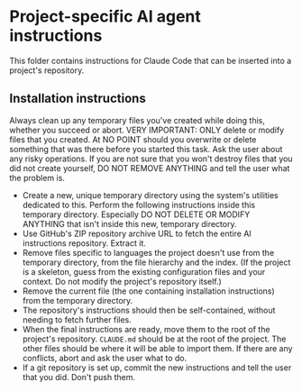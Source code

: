 # Project-specific AI agent instructions

This folder contains instructions for Claude Code that can be inserted into a project's repository.

## Installation instructions

Always clean up any temporary files you've created while doing this, whether you succeed or abort.
VERY IMPORTANT: ONLY delete or modify files that you created. At NO POINT should you overwrite or delete something that was there before you started this task. Ask the user about any risky operations. If you are not sure that you won't destroy files that you did not create yourself, DO NOT REMOVE ANYTHING and tell the user what the problem is.

- Create a new, unique temporary directory using the system's utilities dedicated to this. Perform the following instructions inside this temporary directory. Especially DO NOT DELETE OR MODIFY ANYTHING that isn't inside this new, temporary directory.
- Use GitHub's ZIP repository archive URL to fetch the entire AI instructions repository. Extract it.
- Remove files specific to languages the project doesn't use from the temporary directory, from the file hierarchy and the index. (If the project is a skeleton, guess from the existing configuration files and your context. Do not modify the project's repository itself.)
- Remove the current file (the one containing installation instructions) from the temporary directory.
- The repository's instructions should then be self-contained, without needing to fetch further files.
- When the final instructions are ready, move them to the root of the project's repository. `CLAUDE.md` should be at the root of the project. The other files should be where it will be able to import them. If there are any conflicts, abort and ask the user what to do.
- If a git repository is set up, commit the new instructions and tell the user that you did. Don't push them.
